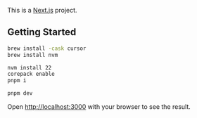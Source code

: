 This is a [Next.js](https://nextjs.org) project.
 
## Getting Started

```bash
brew install -cask cursor
brew install nvm

nvm install 22
corepack enable
pnpm i

pnpm dev
```

Open [http://localhost:3000](http://localhost:3000) with your browser to see the result.
